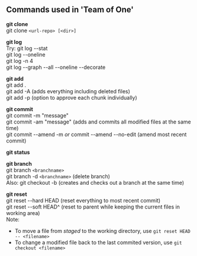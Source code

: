 
## Commands used in 'Team of One'

**git clone**     
git clone `<url-repo> [<dir>]`

**git log**     
Try: 
git log --stat    
git log --oneline     
git log -n 4     
git log --graph --all --oneline --decorate     

**git add**     
git add .       
git add -A  (adds everything including deleted files)      
git add -p  (option to approve each chunk individually)      

**git commit**     
git commit -m "message"      
git commit -am "message" (adds and commits all modified files at the same time)     
git commit --amend -m *or* commit --amend --no-edit (amend most recent commit)     

**git status**

**git branch**      
git branch `<branchname>`      
git branch -d `<branchname>` (delete branch)     
Also: git checkout -b (creates and checks out a branch at the same time)     

**git reset**    
git reset --hard HEAD  (reset everything to most recent commit)      
git reset --soft HEAD^  (reset to parent while keeping the current files in working area)      
Note:      
- To move a file from *staged* to the working directory, use `git reset HEAD -- <filename>`     
- To change a modified file back to the last commited version, use `git checkout <filename>`      